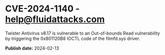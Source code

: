 # CVE-2024-1140 - help@fluidattacks.com

Twister Antivirus v8.17 is vulnerable to an Out-of-bounds Read vulnerability by triggering the 0x801120B8 IOCTL code of the filmfd.sys driver.

**Publish date:** 2024-02-13
